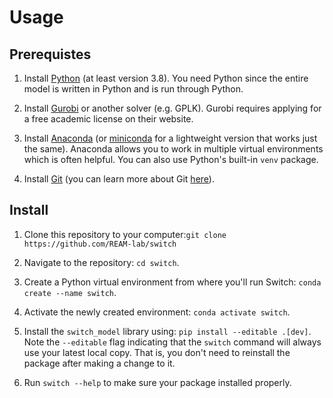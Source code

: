 # Usage

## Prerequistes

1. Install [Python](https://www.python.org/downloads/) (at least version 3.8). You need
   Python since the entire model is written in Python and is run through Python.

2. Install [Gurobi](https://www.gurobi.com/downloads/gurobi-optimizer-eula/) or another
   solver (e.g. GPLK). Gurobi requires applying for a free academic license on their website.

3. Install [Anaconda](https://www.anaconda.com/products/individual) (or [miniconda](https://docs.conda.io/en/latest/miniconda.html)
   for a lightweight version that works just the same). Anaconda allows you to work
   in multiple virtual environments which is often helpful. You can also use Python's built-in
   `venv` package.

4. Install [Git](https://git-scm.com/) (you can learn more about Git [here](https://www.git-scm.com/doc)).

## Install

1. Clone this repository to your computer:`git clone https://github.com/REAM-lab/switch`

2. Navigate to the repository: `cd switch`.

3. Create a Python virtual environment from where you'll run Switch: `conda create --name switch`.

4. Activate the newly created environment: `conda activate switch`.

5. Install the `switch_model` library using: `pip install --editable .[dev]`. Note
   the `--editable` flag indicating that the `switch` command will always use your latest local
   copy. That is, you don't need to reinstall the package after making a change to it.

6. Run `switch --help` to make sure your package installed properly.